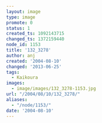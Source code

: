 ```yaml
---
layout: image
type: image
promote: 0
status: 1
created_ts: 1092143715
changed_ts: 1372159440
node_id: 1153
title: '132_3278'
author: anj
created: '2004-08-10'
changed: '2013-06-25'
tags:
  - Kaikoura
images:
  - image/images/132_3278-1153.jpg
url: "/2004/08/10/132_3278/"
aliases:
  - "/node/1153/"
date: '2004-08-10'
---
```


